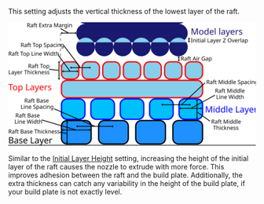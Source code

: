 This setting adjusts the vertical thickness of the lowest layer of the raft.

![Dimensions related to the raft](images/raft_dimensions.svg)

Similar to the [Initial Layer Height](layer_height_0.md) setting, increasing the height of the initial layer of the raft causes the nozzle to extrude with more force. This improves adhesion between the raft and the build plate. Additionally, the extra thickness can catch any variability in the height of the build plate, if your build plate is not exactly level.